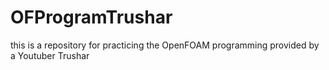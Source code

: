 # OFProgramTrushar
this is a repository for practicing the OpenFOAM programming provided by a Youtuber Trushar

